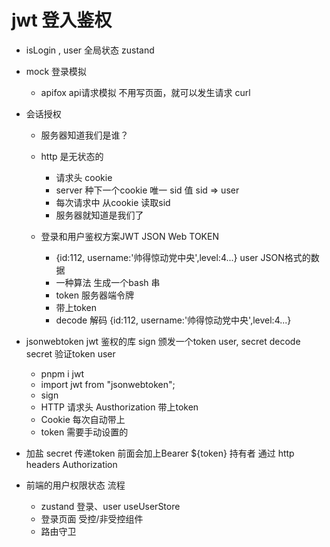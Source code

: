 # jwt 登入鉴权
- isLogin , user 全局状态 zustand
- mock 登录模拟
    - apifox api请求模拟
    不用写页面，就可以发生请求
    curl 

- 会话授权
    - 服务器知道我们是谁？
    - http 是无状态的
        - 请求头 cookie
        - server 种下一个cookie 唯一 sid 值 sid => user
        - 每次请求中 从cookie 读取sid 
        - 服务器就知道是我们了

    - 登录和用户鉴权方案JWT  JSON Web TOKEN
        - {id:112, username:'帅得惊动党中央',level:4...} user JSON格式的数据
        - 一种算法 生成一个bash 串
        - token 服务器端令牌  
        - 带上token
        - decode 解码
            {id:112, username:'帅得惊动党中央',level:4...} 
- jsonwebtoken
    jwt 鉴权的库
    sign 颁发一个token  user, secret
    decode secret 验证token user
    - pnpm i jwt
    - import jwt from "jsonwebtoken";
    - sign
    - HTTP 请求头 Austhorization 带上token
    - Cookie 每次自动带上
    - token 需要手动设置的

- 加盐
    secret
    传递token 前面会加上Bearer ${token} 持有者
    通过 http headers Authorization

- 前端的用户权限状态 流程
    - zustand
        登录、user useUserStore
    - 登录页面
        受控/非受控组件
    - 路由守卫
        